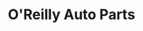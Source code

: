 ---
title: "O'Reilly Auto Parts"
url: /stillwater/oreilly-auto-parts-west-6th-avenue/
shop: car parts
---